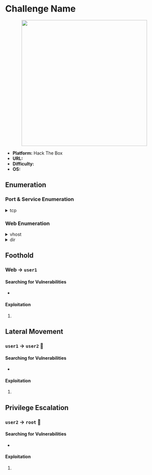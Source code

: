 # Challenge Name

<p align="center"><img src="" width="400"></p>

- **Platform:** Hack The Box
- **URL:** 
- **Difficulty:** 
- **OS:** 

## Enumeration

### Port & Service Enumeration

<details>
<summary>tcp</summary>

```
```
</details>

### Web Enumeration

<details>
<summary>vhost</summary>

```
```
</details>

<details>
<summary>dir</summary>

```
```
</details>

## Foothold

### Web → `user1`

#### Searching for Vulnerabilities

- 

#### Exploitation

1. 


## Lateral Movement

### `user1` → `user2` 🚩

#### Searching for Vulnerabilities

- 

#### Exploitation

1. 


## Privilege Escalation

### `user2` → `root` 🏁

#### Searching for Vulnerabilities

- 

#### Exploitation

1. 
